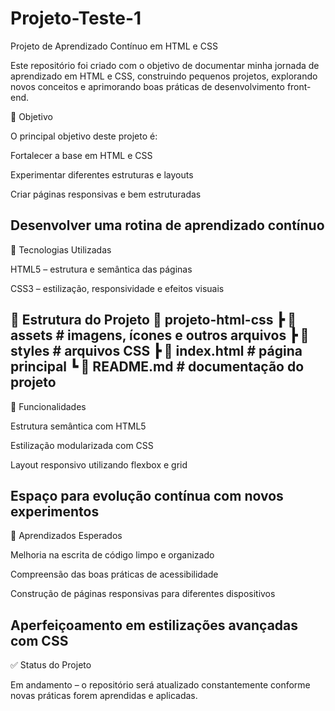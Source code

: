 # Projeto-Teste-1

Projeto de Aprendizado Contínuo em HTML e CSS

Este repositório foi criado com o objetivo de documentar minha jornada de aprendizado em HTML e CSS, construindo pequenos projetos, explorando novos conceitos e aprimorando boas práticas de desenvolvimento front-end.

🎯 Objetivo

O principal objetivo deste projeto é:

Fortalecer a base em HTML e CSS

Experimentar diferentes estruturas e layouts

Criar páginas responsivas e bem estruturadas

Desenvolver uma rotina de aprendizado contínuo
---
🚀 Tecnologias Utilizadas

HTML5 – estrutura e semântica das páginas

CSS3 – estilização, responsividade e efeitos visuais

📂 Estrutura do Projeto
📁 projeto-html-css
 ┣ 📂 assets       # imagens, ícones e outros arquivos
 ┣ 📂 styles       # arquivos CSS
 ┣ 📄 index.html   # página principal
 ┗ 📄 README.md    # documentação do projeto
---
📌 Funcionalidades

Estrutura semântica com HTML5

Estilização modularizada com CSS

Layout responsivo utilizando flexbox e grid

Espaço para evolução contínua com novos experimentos
---
📖 Aprendizados Esperados

Melhoria na escrita de código limpo e organizado

Compreensão das boas práticas de acessibilidade

Construção de páginas responsivas para diferentes dispositivos

Aperfeiçoamento em estilizações avançadas com CSS
---
✅ Status do Projeto

Em andamento – o repositório será atualizado constantemente conforme novas práticas forem aprendidas e aplicadas.

